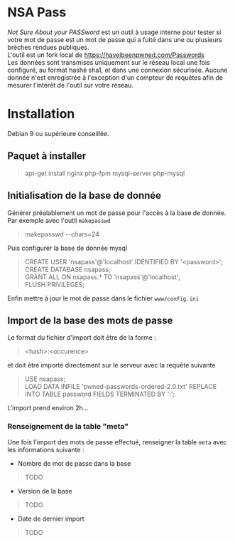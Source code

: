 # NSA Pass
_Not Sure About your PASSword_ est un outil à usage interne pour tester si votre mot de passe est un mot de passe qui a fuité dans une ou plusieurs brèches rendues publiques.  
L'outil est un fork local de https://haveibeenpwned.com/Passwords  
Les données sont transmises uniquement sur le réseau local une fois configuré, au format hashé sha1, et dans une connexion sécurisée. Aucune donnée n'est enregistrée à l'exception d'un compteur de requêtes afin de mesurer l'intérêt de l'outil sur votre réseau.  

# Installation
Debian 9 ou supérieure conseillée.
## Paquet à installer
> apt-get install nginx php-fpm mysql-server php-mysql

## Initialisation de la base de donnée
Générer préalablement un mot de passe pour l'accès à la base de donnée. Par exemple avec l'outil `makepasswd`  
> makepasswd --chars=24

Puis configurer la base de donnée mysql  
> CREATE USER 'nsapass'@'localhost' IDENTIFIED BY '\<password\>';  
> CREATE DATABASE nsapass;  
> GRANT ALL ON nsapass.\* TO 'nsapass'@'localhost';  
> FLUSH PRIVILEGES;  

Enfin mettre à jour le mot de passe dans le fichier `www/config.ini`  

## Import de la base des mots de passe
Le format du fichier d'import doit être de la forme :  
> \<hash\>:\<occurence\>  

et doit être importé directement sur le serveur avec la requête suivante  
> USE nsapass;  
> LOAD DATA INFILE 'pwned-passwords-ordered-2.0.txt' REPLACE INTO TABLE password FIELDS TERMINATED BY ':';  

L'import prend environ 2h...  

### Renseignement de la table "meta"

Une fois l'import des mots de passe effectué, renseigner la table `meta` avec les informations suivante :
* Nombre de mot de passe dans la base  
> TODO

* Version de la base  
> TODO

* Date de dernier import  
> TODO



